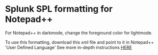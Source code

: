 <h1>Splunk SPL formatting for Notepad++</h1>

For Notepad++ in darkmode, change the foreground color for lightmode.

To use this formatting, download this xml file and point to it in Notepad++ 'User Defined Language'
See more in-depth instructions <a href="https://github.com/notepad-plus-plus/userDefinedLanguages" target=_blank>HERE</a>
